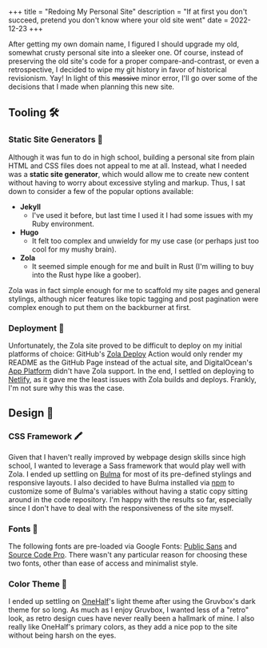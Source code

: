 +++
title = "Redoing My Personal Site"
description = "If at first you don't succeed, pretend you don't know where your old site went"
date = 2022-12-23
+++

After getting my own domain name, I figured I should upgrade my old, somewhat crusty personal site into a sleeker one. Of course, instead of preserving the old site's code for a proper compare-and-contrast, or even a retrospective, I decided to wipe my git history in favor of historical revisionism. Yay! In light of this ~~massive~~ minor error, I'll go over some of the decisions that I made when planning this new site.

## Tooling :hammer_and_wrench:

### Static Site Generators :memo:

Although it was fun to do in high school, building a personal site from plain HTML and CSS files does not appeal to me at all. Instead, what I needed was a **static site generator**, which would allow me to create new content without having to worry about excessive styling and markup. Thus, I sat down to consider a few of the popular options available:

* **Jekyll**
    * I've used it before, but last time I used it I had some issues with my Ruby environment.
* **Hugo**
    * It felt too complex and unwieldy for my use case (or perhaps just too cool for my mushy brain).
* **Zola**
    * It seemed simple enough for me and built in Rust (I'm willing to buy into the Rust hype like a goober).

Zola was in fact simple enough for me to scaffold my site pages and general stylings, although nicer features like topic tagging and post pagination were complex enough to put them on the backburner at first.

### Deployment :rocket:

Unfortunately, the Zola site proved to be difficult to deploy on my initial platforms of choice: GitHub's [Zola Deploy](https://github.com/marketplace/actions/zola-deploy) Action would only render my README as the GitHub Page instead of the actual site, and DigitalOcean's [App Platform](https://www.digitalocean.com/products/app-platform) didn't have Zola support. In the end, I settled on deploying to [Netlify](https://netlify.com), as it gave me the least issues with Zola builds and deploys. Frankly, I'm not sure why this was the case.

## Design :triangular_ruler:

### CSS Framework :crayon:

Given that I haven't really improved by webpage design skills since high school, I wanted to leverage a Sass framework that would play well with Zola. I ended up settling on [Bulma](https://bulma.io) for most of its pre-defined stylings and responsive layouts. I also decided to have Bulma installed via [npm](https://www.npmjs.com) to customize some of Bulma's variables without having a static copy sitting around in the code repository. I'm happy with the results so far, especially since I don't have to deal with the responsiveness of the site myself.

### Fonts :abcd:

The following fonts are pre-loaded via Google Fonts: [Public Sans](https://public-sans.digital.gov) and [Source Code Pro](https://github.com/adobe-fonts/source-code-pro). There wasn't any particular reason for choosing these two fonts, other than ease of access and minimalist style.


### Color Theme :art:

I ended up settling on [OneHalf](https://github.com/sonph/onehalf)'s light theme after using the Gruvbox's dark theme for so long. As much as I enjoy Gruvbox, I wanted less of a "retro" look, as retro design cues have never really been a hallmark of mine. I also really like OneHalf's primary colors, as they add a nice pop to the site without being harsh on the eyes.
